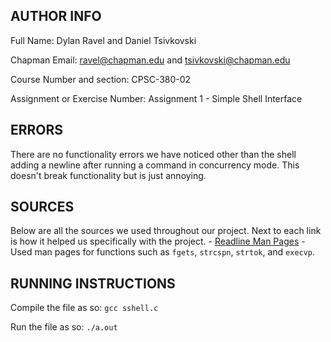 ## AUTHOR INFO
Full Name: Dylan Ravel and Daniel Tsivkovski

Chapman Email: ravel@chapman.edu and tsivkovski@chapman.edu

Course Number and section: CPSC-380-02

Assignment or Exercise Number: Assignment 1 - Simple Shell Interface

## ERRORS
There are no functionality errors we have noticed other than the shell adding a newline after running a command in concurrency mode. This doesn't break functionality but is just annoying.

## SOURCES
Below are all the sources we used throughout our project. Next to each link is how it helped us specifically with the project.
    - [Readline Man Pages](https://man7.org/linux/man-pages/index.html) - Used man pages for functions such as `fgets`, `strcspn`, `strtok`, and `execvp`.

## RUNNING INSTRUCTIONS
Compile the file as so: `gcc sshell.c`

Run the file as so: `./a.out`
